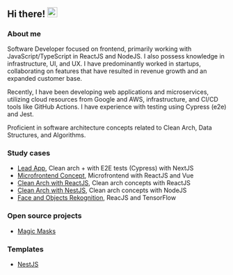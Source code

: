 ## Hi there! <img src="wave.gif" alt="Wave Emoji"  width="22.5px" height="22.5px" />

### About me
Software Developer focused on frontend, primarily working with JavaScript/TypeScript in ReactJS and NodeJS. I also possess knowledge in infrastructure, UI, and UX. I have predominantly worked in startups, collaborating on features that have resulted in revenue growth and an expanded customer base.

Recently, I have been developing web applications and microservices, utilizing cloud resources from Google and AWS, infrastructure, and CI/CD tools like GitHub Actions. I have experience with testing using Cypress (e2e) and Jest.

Proficient in software architecture concepts related to Clean Arch, Data Structures, and Algorithms.

### Study cases
- [Lead App](https://github.com/joaoromeira/lead-app), Clean arch + with E2E tests (Cypress) with NextJS
- [Microfrontend Concept](https://github.com/joaoromeira/micro-front-end-concept), Microfrontend with ReactJS and Vue
- [Clean Arch with ReactJS](https://github.com/joaoromeira/clean-react), Clean arch concepts with ReactJS
- [Clean Arch with NestJS]([https://github.com/joaoromeira/clean-api](https://github.com/joaoromeira/template-nest-js.git)), Clean arch concepts with NodeJS
- [Face and Objects Rekognition](https://github.com/joaoromeira/face-rekognition), ReacJS and TensorFlow

### Open source projects

- [Magic Masks](https://www.npmjs.com/package/magic-masks)


### Templates
- [NestJS](https://github.com/joaoromeira/template-nest-js.git)
